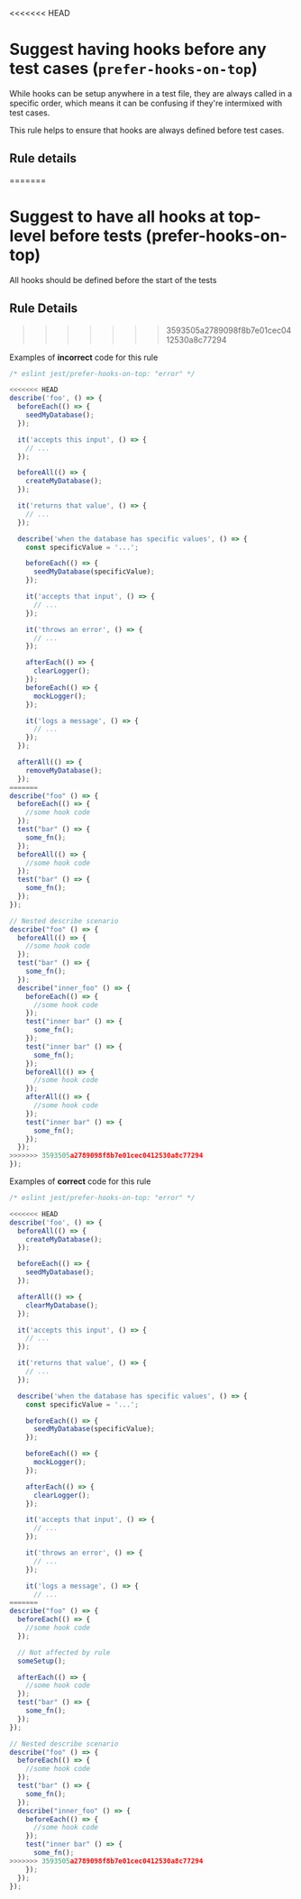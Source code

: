 <<<<<<< HEAD
# Suggest having hooks before any test cases (`prefer-hooks-on-top`)

<!-- end auto-generated rule header -->

While hooks can be setup anywhere in a test file, they are always called in a
specific order, which means it can be confusing if they're intermixed with test
cases.

This rule helps to ensure that hooks are always defined before test cases.

## Rule details
=======
# Suggest to have all hooks at top-level before tests (prefer-hooks-on-top)

All hooks should be defined before the start of the tests

## Rule Details
>>>>>>> 3593505a2789098f8b7e01cec0412530a8c77294

Examples of **incorrect** code for this rule

```js
/* eslint jest/prefer-hooks-on-top: "error" */

<<<<<<< HEAD
describe('foo', () => {
  beforeEach(() => {
    seedMyDatabase();
  });

  it('accepts this input', () => {
    // ...
  });

  beforeAll(() => {
    createMyDatabase();
  });

  it('returns that value', () => {
    // ...
  });

  describe('when the database has specific values', () => {
    const specificValue = '...';

    beforeEach(() => {
      seedMyDatabase(specificValue);
    });

    it('accepts that input', () => {
      // ...
    });

    it('throws an error', () => {
      // ...
    });

    afterEach(() => {
      clearLogger();
    });
    beforeEach(() => {
      mockLogger();
    });

    it('logs a message', () => {
      // ...
    });
  });

  afterAll(() => {
    removeMyDatabase();
  });
=======
describe("foo" () => {
  beforeEach(() => {
    //some hook code
  });
  test("bar" () => {
    some_fn();
  });
  beforeAll(() => {
    //some hook code
  });
  test("bar" () => {
    some_fn();
  });
});

// Nested describe scenario
describe("foo" () => {
  beforeAll(() => {
    //some hook code
  });
  test("bar" () => {
    some_fn();
  });
  describe("inner_foo" () => {
    beforeEach(() => {
      //some hook code
    });
    test("inner bar" () => {
      some_fn();
    });
    test("inner bar" () => {
      some_fn();
    });
    beforeAll(() => {
      //some hook code
    });
    afterAll(() => {
      //some hook code
    });
    test("inner bar" () => {
      some_fn();
    });
  });
>>>>>>> 3593505a2789098f8b7e01cec0412530a8c77294
});
```

Examples of **correct** code for this rule

```js
/* eslint jest/prefer-hooks-on-top: "error" */

<<<<<<< HEAD
describe('foo', () => {
  beforeAll(() => {
    createMyDatabase();
  });

  beforeEach(() => {
    seedMyDatabase();
  });

  afterAll(() => {
    clearMyDatabase();
  });

  it('accepts this input', () => {
    // ...
  });

  it('returns that value', () => {
    // ...
  });

  describe('when the database has specific values', () => {
    const specificValue = '...';

    beforeEach(() => {
      seedMyDatabase(specificValue);
    });

    beforeEach(() => {
      mockLogger();
    });

    afterEach(() => {
      clearLogger();
    });

    it('accepts that input', () => {
      // ...
    });

    it('throws an error', () => {
      // ...
    });

    it('logs a message', () => {
      // ...
=======
describe("foo" () => {
  beforeEach(() => {
    //some hook code
  });

  // Not affected by rule
  someSetup();

  afterEach(() => {
    //some hook code
  });
  test("bar" () => {
    some_fn();
  });
});

// Nested describe scenario
describe("foo" () => {
  beforeEach(() => {
    //some hook code
  });
  test("bar" () => {
    some_fn();
  });
  describe("inner_foo" () => {
    beforeEach(() => {
      //some hook code
    });
    test("inner bar" () => {
      some_fn();
>>>>>>> 3593505a2789098f8b7e01cec0412530a8c77294
    });
  });
});
```
